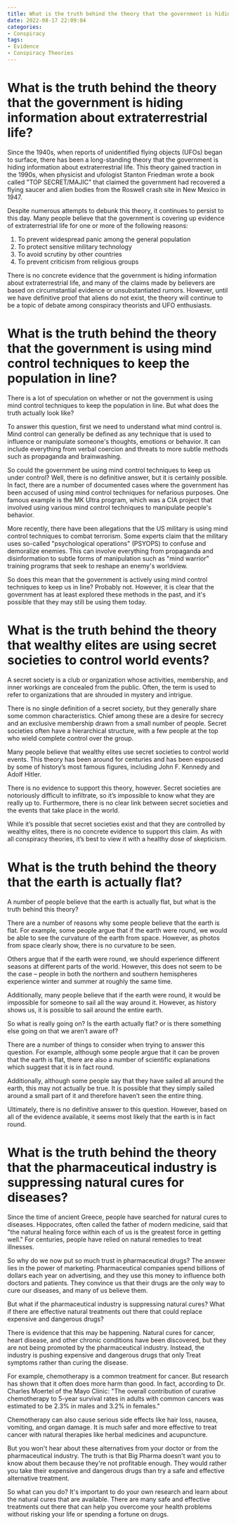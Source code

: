 ```yaml
---
title: What is the truth behind the theory that the government is hiding information about extraterrestrial life 
date: 2022-08-17 22:09:04
categories:
- Conspiracy
tags:
- Evidence
- Conspiracy Theories
---
```



#  What is the truth behind the theory that the government is hiding information about extraterrestrial life? 

Since the 1940s, when reports of unidentified flying objects (UFOs) began to surface, there has been a long-standing theory that the government is hiding information about extraterrestrial life. This theory gained traction in the 1990s, when physicist and ufologist Stanton Friedman wrote a book called "TOP SECRET/MAJIC" that claimed the government had recovered a flying saucer and alien bodies from the Roswell crash site in New Mexico in 1947.

Despite numerous attempts to debunk this theory, it continues to persist to this day. Many people believe that the government is covering up evidence of extraterrestrial life for one or more of the following reasons:

1. To prevent widespread panic among the general population
2. To protect sensitive military technology
3. To avoid scrutiny by other countries
4. To prevent criticism from religious groups

There is no concrete evidence that the government is hiding information about extraterrestrial life, and many of the claims made by believers are based on circumstantial evidence or unsubstantiated rumors. However, until we have definitive proof that aliens do not exist, the theory will continue to be a topic of debate among conspiracy theorists and UFO enthusiasts.

#  What is the truth behind the theory that the government is using mind control techniques to keep the population in line? 

There is a lot of speculation on whether or not the government is using mind control techniques to keep the population in line. But what does the truth actually look like?

To answer this question, first we need to understand what mind control is. Mind control can generally be defined as any technique that is used to influence or manipulate someone's thoughts, emotions or behavior. It can include everything from verbal coercion and threats to more subtle methods such as propaganda and brainwashing.

So could the government be using mind control techniques to keep us under control? Well, there is no definitive answer, but it is certainly possible. In fact, there are a number of documented cases where the government has been accused of using mind control techniques for nefarious purposes. One famous example is the MK Ultra program, which was a CIA project that involved using various mind control techniques to manipulate people's behavior.

More recently, there have been allegations that the US military is using mind control techniques to combat terrorism. Some experts claim that the military uses so-called "psychological operations" (PSYOPS) to confuse and demoralize enemies. This can involve everything from propaganda and disinformation to subtle forms of manipulation such as "mind warrior" training programs that seek to reshape an enemy's worldview.

So does this mean that the government is actively using mind control techniques to keep us in line? Probably not. However, it is clear that the government has at least explored these methods in the past, and it's possible that they may still be using them today.

#  What is the truth behind the theory that wealthy elites are using secret societies to control world events? 

A secret society is a club or organization whose activities, membership, and inner workings are concealed from the public. Often, the term is used to refer to organizations that are shrouded in mystery and intrigue.

There is no single definition of a secret society, but they generally share some common characteristics. Chief among these are a desire for secrecy and an exclusive membership drawn from a small number of people. Secret societies often have a hierarchical structure, with a few people at the top who wield complete control over the group.

Many people believe that wealthy elites use secret societies to control world events. This theory has been around for centuries and has been espoused by some of history’s most famous figures, including John F. Kennedy and Adolf Hitler.

There is no evidence to support this theory, however. Secret societies are notoriously difficult to infiltrate, so it’s impossible to know what they are really up to. Furthermore, there is no clear link between secret societies and the events that take place in the world.

While it’s possible that secret societies exist and that they are controlled by wealthy elites, there is no concrete evidence to support this claim. As with all conspiracy theories, it’s best to view it with a healthy dose of skepticism.

#  What is the truth behind the theory that the earth is actually flat? 

A number of people believe that the earth is actually flat, but what is the truth behind this theory? 

There are a number of reasons why some people believe that the earth is flat. For example, some people argue that if the earth were round, we would be able to see the curvature of the earth from space. However, as photos from space clearly show, there is no curvature to be seen. 

Others argue that if the earth were round, we should experience different seasons at different parts of the world. However, this does not seem to be the case – people in both the northern and southern hemispheres experience winter and summer at roughly the same time. 

Additionally, many people believe that if the earth were round, it would be impossible for someone to sail all the way around it. However, as history shows us, it is possible to sail around the entire earth. 

So what is really going on? Is the earth actually flat? or is there something else going on that we aren’t aware of? 

There are a number of things to consider when trying to answer this question. For example, although some people argue that it can be proven that the earth is flat, there are also a number of scientific explanations which suggest that it is in fact round. 

Additionally, although some people say that they have sailed all around the earth, this may not actually be true. It is possible that they simply sailed around a small part of it and therefore haven’t seen the entire thing. 

Ultimately, there is no definitive answer to this question. However, based on all of the evidence available, it seems most likely that the earth is in fact round.

#  What is the truth behind the theory that the pharmaceutical industry is suppressing natural cures for diseases?

Since the time of ancient Greece, people have searched for natural cures to diseases. Hippocrates, often called the father of modern medicine, said that "the natural healing force within each of us is the greatest force in getting well." For centuries, people have relied on natural remedies to treat illnesses.

So why do we now put so much trust in pharmaceutical drugs? The answer lies in the power of marketing. Pharmaceutical companies spend billions of dollars each year on advertising, and they use this money to influence both doctors and patients. They convince us that their drugs are the only way to cure our diseases, and many of us believe them.

But what if the pharmaceutical industry is suppressing natural cures? What if there are effective natural treatments out there that could replace expensive and dangerous drugs?

There is evidence that this may be happening. Natural cures for cancer, heart disease, and other chronic conditions have been discovered, but they are not being promoted by the pharmaceutical industry. Instead, the industry is pushing expensive and dangerous drugs that only Treat symptoms rather than curing the disease.

For example, chemotherapy is a common treatment for cancer. But research has shown that it often does more harm than good. In fact, according to Dr. Charles Moertel of the Mayo Clinic: "The overall contribution of curative chemotherapy to 5-year survival rates in adults with common cancers was estimated to be 2.3% in males and 3.2% in females."

Chemotherapy can also cause serious side effects like hair loss, nausea, vomiting, and organ damage. It is much safer and more effective to treat cancer with natural therapies like herbal medicines and acupuncture.

But you won't hear about these alternatives from your doctor or from the pharmaceutical industry. The truth is that Big Pharma doesn't want you to know about them because they're not profitable enough. They would rather you take their expensive and dangerous drugs than try a safe and effective alternative treatment.

So what can you do? It's important to do your own research and learn about the natural cures that are available. There are many safe and effective treatments out there that can help you overcome your health problems without risking your life or spending a fortune on drugs.